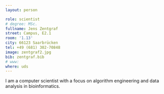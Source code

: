 ```yaml
---
layout: person

role: scientist
# degree: MSc.
fullname: Jens Zentgraf
street: Campus, E2.1
room: '1.13'
city: 66123 Saarbrücken
tel: +49 (681) 302-70848
image: zentgraf2.jpg
bib: zentgraf.bib
# www:
where: uds
---
```


I am a computer scientist with a focus on algorithm engineering and data analysis in bioinformatics.
